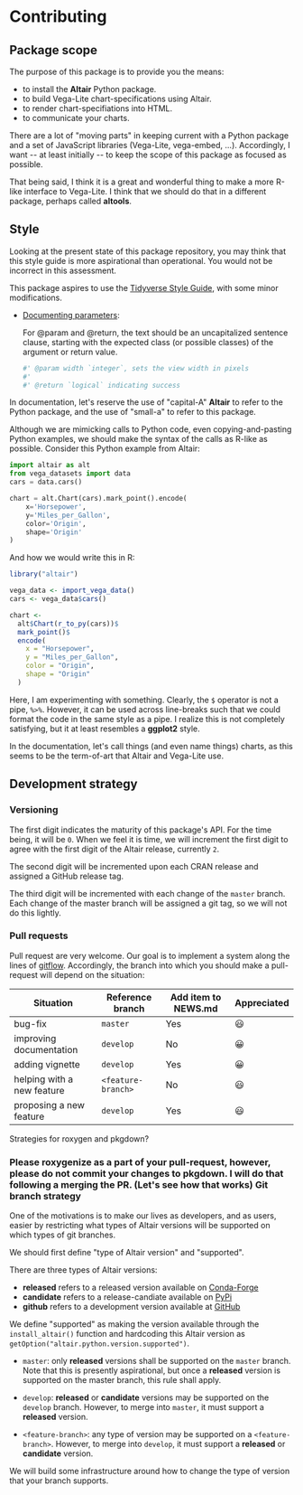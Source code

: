 # Contributing

## Package scope

The purpose of this package is to provide you the means:

- to install the **Altair** Python package.
- to build Vega-Lite chart-specifications using Altair. 
- to render chart-specifiations into HTML.
- to communicate your charts.

There are a lot of "moving parts" in keeping current with a Python package and a set of JavaScript libraries (Vega-Lite, vega-embed, ...). Accordingly, I want -- at least initially -- to keep the scope of this package as focused as possible.

That being said, I think it is a great and wonderful thing to make a more R-like interface to Vega-Lite. I think that we should do that in a different package, perhaps called **altools**.

## Style

Looking at the present state of this package repository, you may think that this style guide is more aspirational than operational. You would not be incorrect in this assessment.

This package aspires to use the [Tidyverse Style Guide](http://style.tidyverse.org), with some minor modifications.

- [Documenting parameters](http://style.tidyverse.org/code-documentation.html#documenting-parameters):

   For @param and @return, the text should be an uncapitalized sentence clause, starting with the expected class (or possible classes) of the argument or return value.

   ```r
   #' @param width `integer`, sets the view width in pixels 
   #'
   #' @return `logical` indicating success
   ```

In documentation, let's reserve the use of "capital-A" **Altair** to refer to the Python package, and the use of "small-a" to refer to this package.

Although we are mimicking calls to Python code, even copying-and-pasting Python examples, we should make the syntax of the calls as R-like as possible. Consider this Python example from Altair:

```python
import altair as alt
from vega_datasets import data
cars = data.cars()

chart = alt.Chart(cars).mark_point().encode(
    x='Horsepower',
    y='Miles_per_Gallon',
    color='Origin',
    shape='Origin'
)
```

And how we would write this in R:

```r
library("altair")

vega_data <- import_vega_data()
cars <- vega_data$cars()

chart <-
  alt$Chart(r_to_py(cars))$
  mark_point()$
  encode(
    x = "Horsepower",
    y = "Miles_per_Gallon",
    color = "Origin",
    shape = "Origin"
  )
```

Here, I am experimenting with something. Clearly, the `$` operator is not a pipe, `%>%`. However, it can be used across line-breaks such that we could format the code in the same style as a pipe. I realize this is not completely satisfying, but it at least resembles a **ggplot2** style. 

In the documentation, let's call things (and even name things) charts, as this seems to be the term-of-art that Altair and Vega-Lite use. 

## Development strategy

### Versioning

The first digit indicates the maturity of this package's API. For the time being, it will be `0`. When we feel it is time, we will increment the first digit to agree with the first digit of the Altair release, currently `2`.

The second digit will be incremented upon each CRAN release and assigned a GitHub release tag.

The third digit will be incremented with each change of the `master` branch. Each change of the master branch will be assigned a git tag, so we will not do this lightly.

### Pull requests

Pull request are very welcome. Our goal is to implement a system along the lines of [gitflow](https://datasift.github.io/gitflow/IntroducingGitFlow.html). Accordingly, the branch into which you should make a pull-request will depend on the situation:

Situation                  | Reference branch     | Add item to NEWS.md   | Appreciated
-------------------------- | -------------------- | --------------------- | -----------
bug-fix                    | `master`             | Yes                   | 😃
improving documentation    | `develop`            | No                    | 😀
adding vignette            | `develop`            | Yes                   | 😀
helping with a new feature | `<feature-branch>`   | No                    | 😃
proposing a new feature    | `develop`            | Yes                   | 😃

Strategies for roxygen and pkgdown?

### Please roxygenize as a part of your pull-request, however, please do not commit your changes to pkgdown. I will do that following a merging the PR. (Let's see how that works) Git branch strategy

One of the motivations is to make our lives as developers, and as users, easier by restricting what types of Altair versions will be supported on which types of git branches.

We should first define "type of Altair version" and "supported".

There are three types of Altair versions:

- __released__ refers to a released version available on [Conda-Forge](https://anaconda.org/conda-forge/altair) 
- __candidate__ refers to a release-candiate available on [PyPi](https://pypi.org/project/altair)
- __github__ refers to a development version available at [GitHub](https://github.com/altair-viz/altair)

We define "supported" as making the version available through the `install_altair()` function and hardcoding this Altair version as `getOption("altair.python.version.supported")`. 

- `master`: only __released__ versions shall be supported on the `master` branch. Note that this is presently aspirational, but once a __released__ version is supported on the master branch, this rule shall apply.

- `develop`: __released__ or __candidate__ versions may be supported on the `develop` branch. However, to merge into `master`, it must support a __released__ version.

- `<feature-branch>`: any type of version may be supported on a `<feature-branch>`. However, to merge into `develop`, it must support a __released__ or __candidate__ version.

We will build some infrastructure around how to change the type of version that your branch supports.
